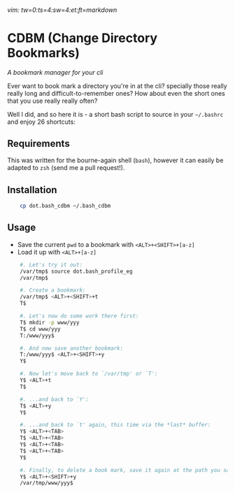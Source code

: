 ###### vim: tw=0:ts=4:sw=4:et:ft=markdown

# CDBM (Change Directory Bookmarks)
_A bookmark manager for your cli_

Ever want to book mark a directory you're in at the cli? specially those really
really long and difficult-to-remember ones?  How about even the short ones that
you use really really often?

Well I did, and so here it is - a short bash script to source in your `~/.bashrc`
and enjoy 26 shortcuts:

## Requirements
This was written for the bourne-again shell (`bash`), however it can easily be
adapted to `zsh` (send me a pull request!).

## Installation

```bash
    cp dot.bash_cdbm ~/.bash_cdbm
```

## Usage

* Save the current `pwd` to a bookmark with `<ALT>+<SHIFT>+[a-z]`
* Load it up with `<ALT>+[a-z]`

```bash
    #. Let's try it out:
	/var/tmp$ source dot.bash_profile_eg
	/var/tmp$ 

	#. Create a bookmark:
	/var/tmp$ <ALT>+<SHIFT>+t
	T$ 

	#. Let's now do some work there first:
	T$ mkdir -p www/yyy
	T$ cd www/yyy
	T:/www/yyy$

	#. And now save another bookmark:
	T:/www/yyy$ <ALT>+<SHIFT>+y
	Y$ 

	#. Now let's move back to `/var/tmp' or `T':
	Y$ <ALT>+t
	T$ 

	#. ...and back to `Y':
	T$ <ALT>+y
	Y$ 

	#. ...and back to `t' again, this time via the *last* buffer:
	Y$ <ALT>+<TAB>
	T$ <ALT>+<TAB>
	Y$ <ALT>+<TAB>
	T$ <ALT>+<TAB>
	Y$ 

	#. Finally, to delete a book mark, save it again at the path you saved it at
	Y$ <ALT>+<SHIFT>+y
	/var/tmp/www/yyy$ 
```
